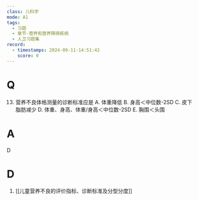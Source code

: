 ```yaml
---
class: 儿科学
mode: A1
tags:
  - 习题
  - 章节-营养和营养障碍疾病
  - 人卫习题集
record:
  - timestamps: 2024-09-11-14:51:42
    score: 0
---
```


# Q

13. 营养不良体格测量的诊断标准应是
A. 体重降低
B. 身高＜中位数-2SD
C. 皮下脂肪减少
D. 体重、身高、体重/身高＜中位数-2SD
E. 胸围＜头围
# A
D
# D
1. [[儿童营养不良的评价指标、诊断标准及分型分度]]